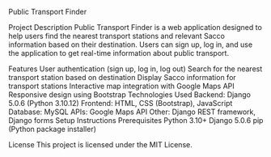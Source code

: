Public Transport Finder


Project Description
Public Transport Finder is a web application designed to help users find the nearest transport stations and relevant Sacco information based on their destination. Users can sign up, log in, and use the application to get real-time information about public transport.

Features
User authentication (sign up, log in, log out)
Search for the nearest transport station based on destination
Display Sacco information for transport stations
Interactive map integration with Google Maps API
Responsive design using Bootstrap
Technologies Used
Backend: Django 5.0.6 (Python 3.10.12)
Frontend: HTML, CSS (Bootstrap), JavaScript
Database: MySQL
APIs: Google Maps API
Other: Django REST framework, Django forms
Setup Instructions
Prerequisites
Python 3.10+
Django 5.0.6
pip (Python package installer)


License
This project is licensed under the MIT License.